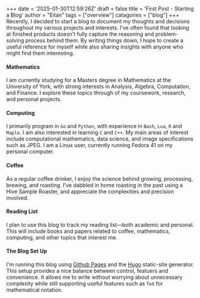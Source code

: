 +++
date = '2025-01-30T12:59:26Z'
draft = false
title = 'First Post - Starting a Blog'
author = "Eitan"
tags = ["overview"]
catagories = ["blog"]
+++
Recently, I decided to start a blog to document my thoughts and decisions throughout my various projects and interests. 
I’ve often found that looking at finished products doesn’t fully capture the reasoning and problem-solving process behind them.
By writing things down, I hope to create a useful reference for myself while also sharing insights with anyone who might find them interesting.

#### Mathematics
I am currently studying for a Masters degree in Mathematics at the University of York, with strong interests in Analysis, Algebra, Computation, and Finance.
I explore these topics through of my coursework, research, and personal projects.

#### Computing
I primarily program in `Go` and `Python`, with experience in `Bash`, `Lua`, `R` and `Maple`. I am also interested in learning `C` and `C++`.
My main areas of interest include computational mathematics, data science, and image specifications such as JPEG.
I am a Linux user, currently running Fedora 41 on my personal computer.

#### Coffee
As a regular coffee drinker, I enjoy the science behind growing, processing, brewing, and roasting. 
I’ve dabbled in home roasting in the past using a Hive Sample Roaster, and appreciate the complexities and precision involved.

#### Reading List
I plan to use this blog to track my reading list—both academic and personal. 
This will include books and papers related to coffee, mathematics, computing, and other topics that interest me.

#### The Blog Set Up
I'm running this blog using [Github Pages](https://pages.github.com/) and the [Hugo](https://gohugo.io/) static-site generator.
This setup provides a nice balance between control, featuers and convenience. 
It allows me to write without worrying about unnecessary complexity while still supporting useful features such as `TeX` for mathematical notation.
